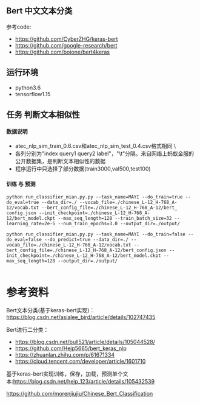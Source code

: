 ## Bert  中文文本分类
参考code: 
- https://github.com/CyberZHG/keras-bert
- https://github.com/google-research/bert
- https://github.com/bojone/bert4keras

## 运行环境
- python3.6
- tensorflow1.15


## 任务 判断文本相似性
#### 数据说明 
- atec_nlp_sim_train_0.6.csv和atec_nlp_sim_test_0.4.csv格式相同 \
- 各列分别为"index query1 query2 label"，"\t"分隔。来自网络上蚂蚁金服的公开数据集，是判断文本相似性的数据  
- 程序运行中只选择了部分数据(train3000,val500,test100)  


#### 训练 与 预测

```buildoutcfg
python run_classifier_mian.py.py --task_name=MAYI --do_train=true --do_eval=true --data_dir=./ --vocab_file=./chinese_L-12_H-768_A-12/vocab.txt --bert_config_file=./chinese_L-12_H-768_A-12/bert_
config.json --init_checkpoint=./chinese_L-12_H-768_A-12/bert_model.ckpt --max_seq_length=128 --train_batch_size=32 --learning_rate=2e-5 --num_train_epochs=3.0 --output_dir=./output/
 
python run_classifier_mian.py.py --task_name=MAYI --do_train=false --do_eval=false --do_predict=true --data_dir=./ --vocab_file=./chinese_L-12_H-768_A-12/vocab.txt --bert_config_file=./chinese_L-12_H-768_A-12/bert_config.json --init_checkpoint=./chinese_L-12_H-768_A-12/bert_model.ckpt --max_seq_length=128 --output_dir=./output/
  
```

 

# 参考资料

Bert文本分类(基于keras-bert实现)：https://blog.csdn.net/asialee_bird/article/details/102747435 

Bert进行二分类：
- https://blog.csdn.net/bull521/article/details/105044528/  
- https://github.com/Hejp5665/bert_keras_nlp  
- https://zhuanlan.zhihu.com/p/61671334 
- https://cloud.tencent.com/developer/article/1601710

基于keras-bert实现训练，保存，加载，预测单个文本:https://blog.csdn.net/hejp_123/article/details/105432539

https://github.com/morenjiujiu/Chinese_Bert_Classification

